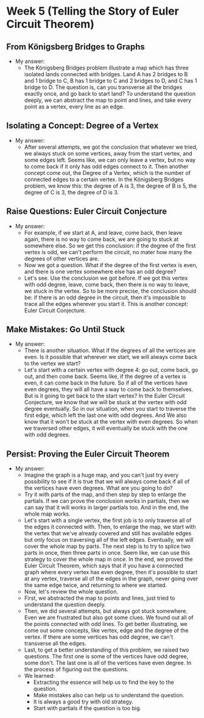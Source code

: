 # Week 5 \(Telling the Story of Euler Circuit Theorem\)

## From Königsberg Bridges to Graphs

* My answer:
  * The Königsberg Bridges problem illustrate a map which has three isolated lands connected with bridges. Land A has 2 bridges to B and 1 bridge to C, B has 1 bridge to C and 2 bridges to D, and C has 1 bridge to D. The question is, can you transverse all the bridges exactly once, and go back to start land? To understand the question deeply, we can abstract the map to point and lines, and take every point as a vertex, every line as an edge.

## Isolating a Concept: Degree of a Vertex

* My answer:
  * After several attempts,  we got the conclusion that whatever we tried, we always stuck on some vertices, away from the start vertex, and some edges left. Seems like, we can only leave a vertex, but no way to come back if it only has odd edges connect to it. Then another concept come out, the Degree of a Vertex, which is the number of connected edges to a certain vertex. In the Königsberg Bridges problem, we know this: the degree of A is 3, the degree of B is 5, the degree of C is 3, the degree of D is 3. 

## Raise Questions: Euler Circuit Conjecture

* My answer:
  * For example, if we start at A, and leave, come back, then leave again, there is no way to come back, we are going to stuck at somewhere else. So we get this conclusion: if the degree of the first vertex is odd, we can't perform the circuit, no mater how many the degrees of other vertices are. 
  * Now we got a question. What if the degree of the first vertex is even, and there is one vertex somewhere else has an odd degree? 
  * Let's see. Use the conclusion we got before. If we got this vertex with odd degree, leave, come back, then there is no way to leave, we stuck in the vertex. So to be more precise, the conclusion should be: if there is an odd degree in the circuit, then it's impossible to trace all the edges wherever you start it. This is another concept: Euler Circuit Conjecture.

## Make Mistakes: Go Until Stuck

* My answer:
  * There is another situation. What if the degrees of all the vertices are even. Is it possible that wherever we start, we will always come back to the vertex we start? 
  * Let's start with a certain vertex with degree 4: go out, come back, go out, and then come back. Seems like, if the degree of a vertex is even, it can come back in the future. So if all of the vertices have even degrees, they will all have a way to come back to themselves. But is it going to get back to the start vertex? In the Euler Circuit Conjecture, we know that we will be stuck at the vertex with odd degree eventually. So in our situation, when you start to traverse the first edge, which left the last one with odd degrees. And We also know that it won't be stuck at the vertex with even degrees. So when we traversed other edges, it will eventually be stuck with the one with odd degrees.

## Persist: Proving the Euler Circuit Theorem

* My answer:
  * Imagine the graph is a huge map, and you can't just try every possibility to see if it is true that we will always come back if all of the vertices have even degrees. What are you going to do? 
  * Try it with parts of the map, and then step by step to enlarge the partials. If we can prove the conclusion works in partials, then we can say that it will works in larger partials too. And in the end, the whole map works.
  * Let's start with a single vertex, the first job is to only traverse all of the edges it connected with. Then, to enlarge the map, we start with the vertex that we've already covered and still has available edges but only focus on traversing all of the left edges. Eventually, we will cover the whole map by parts. The next step is to try to splice two parts in once, then three parts in once. Seem like, we can use this strategy to cover the whole map in once. In the end, we proved the Euler Circuit Theorem, which says that if you have a connected graph where every vertex has even degree, then it's possible to start at any vertex, traverse all of the edges in the graph, never going over the same edge twice, and returning to where we started.
  * Now, let's review the whole question.
  * First, we abstracted the map to points and lines, just tried to understand the question deeply.
  * Then, we did several attempts, but always got stuck somewhere. Even we are frustrated but also got some clues. We found out all of the points connected with odd lines. To get better illustrating, we come out some concepts, like vertex, edge and the degree of the vertex. If there are some vertices has odd degree,  we can't transverse all the edges.
  * Last, to get a better understanding of this problem, we raised two questions. The first one is some of the vertices have odd degree, some don't. The last one is all of the vertices have even degree. In the process of figuring out the questions.
  * We learned:
    * Extracting the essence will help us to find the key to the question.
    * Make mistakes also can help us to understand the question.
    * It is always a good try with old strategy. 
    * Start with partials if the question is too big.

